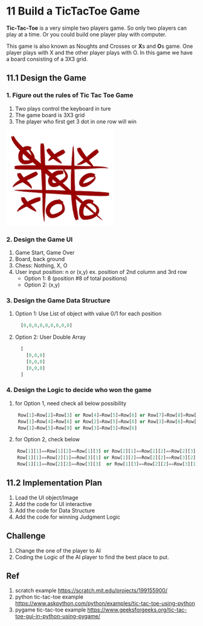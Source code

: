 # 11 Build a TicTacToe Game

**Tic‐Tac‐Toe** is a very simple two players game.  So only two players can play at a time. Or you could build one player play with computer.

This game is also known as Noughts and Crosses or **X**s and **O**s game. One player plays with X and
the other player plays with O. In this game we have a board consisting of a 3X3 grid.

## 11.1 Design the Game

### 1. Figure out the rules of Tic Tac Toe Game

1. Two plays control the keyboard in ture
2. The game board is 3X3 grid
3. The player who first get 3 dot in one row will win

![tic-tac-toe](11.TicTacToe.png)

### 2. Design the Game UI

1. Game Start, Game Over
2. Board, back ground
3. Chess: Nothing, X, O
4. User input position: n or (x,y)
   ex. position of 2nd column and 3rd row
    - Option 1: 8 (position #8 of total positions)
    - Option 2: (x,y)

### 3. Design the Game Data Structure

1. Option 1: Use List of object with value 0/1 for each position
  
   ```python
     [0,0,0,0,0,0,0,0,0]
   ```

2. Option 2: User Double Array

    ```python
      [
        [0,0,0]
        [0,0,0]
        [0,0,0]
      ]
    ```

### 4. Design the Logic to decide who won the game

1. for Option 1, need check all below possibility

   ```python
    Row[1]=Row[2]=Row[3] or Row[4]=Row[5]=Row[6] or Row[7]=Row[8]=Row[9]
    Row[1]=Row[4]=Row[6] or Row[2]=Row[5]=Row[8] or Row[3]=Row[6]=Row[9]
    Row[1]=Row[5]=Row[9] or Row[3]=Row[5]=Row[6]
   ```

2. for Option 2, check below

```python
    Row[1][1]==Row[1][2]==Row[1][3] or Row[2][1]==Row[2][2]==Row[2][3] or Row[3][1]==Row[3][2]==Row[3][3]
    Row[1][1]==Row[2][1]==Row[3][1] or Row[1][2]==Row[2][2]==Row[3][2] or Row[1][3]==Row[2][3]==Row[3][3]
    Row[1][1]==Row[2][2]==Row[3][3]  or Row[1][3]==Row[2][2]==Row[3][1]
```

## 11.2 Implementation Plan

 1. Load the UI object/Image
 2. Add the code for UI interactive
 3. Add the code for Data Structure
 4. Add the code for winning Judgment Logic

## Challenge

1. Change the one of the player to AI
2. Coding the Logic of the AI player to find the best place to put.

## Ref

1. scratch example <https://scratch.mit.edu/projects/199155900/>
2. python tic-tac-toe example <https://www.askpython.com/python/examples/tic-tac-toe-using-python>
3. pygame tic-tac-toe example <https://www.geeksforgeeks.org/tic-tac-toe-gui-in-python-using-pygame/>